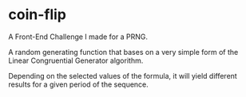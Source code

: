 # coin-flip
A Front-End Challenge I made for a PRNG.


A random generating function that bases on a very simple form of the Linear Congruential Generator algorithm.

Depending on the selected values of the formula, it will yield different results for a given period of the sequence.
